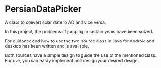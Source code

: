 # PersianDataPicker

A class to convert solar date to AD and vice versa.

In this project, the problems of jumping in certain years have been solved.

For guidance and how to use the two-source class in Java for Android and desktop has been written and is available.

Both sources have a simple design to guide the use of the mentioned class. For use, you can easily implement and design your desired design.
